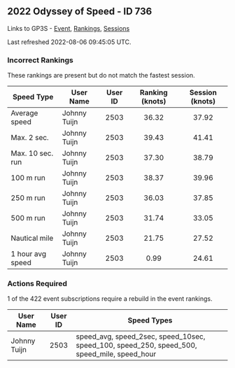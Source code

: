 ## 2022 Odyssey of Speed - ID 736

Links to GP3S - [Event](https://www.gps-speedsurfing.com/default.aspx?mnu=event&val=736), [Rankings](https://www.gps-speedsurfing.com/default.aspx?mnu=eventranking&val=736), [Sessions](https://www.gps-speedsurfing.com/default.aspx?mnu=eventsessions&val=736)

Last refreshed 2022-08-06 09:45:05 UTC.

### Incorrect Rankings

These rankings are present but do not match the fastest session.

| Speed Type | User Name | User ID | Ranking (knots) | Session (knots) |
| ---------- | --------- | :-----: | :-------------: | :-------------: |
| Average speed | Johnny Tuijn | 2503 | 36.32 | 37.92 |
| Max. 2 sec. | Johnny Tuijn | 2503 | 39.43 | 41.41 |
| Max. 10 sec. run | Johnny Tuijn | 2503 | 37.30 | 38.79 |
| 100 m run | Johnny Tuijn | 2503 | 38.37 | 39.96 |
| 250 m run | Johnny Tuijn | 2503 | 36.03 | 37.85 |
| 500 m run | Johnny Tuijn | 2503 | 31.74 | 33.05 |
| Nautical mile | Johnny Tuijn | 2503 | 21.75 | 27.52 |
| 1 hour avg speed | Johnny Tuijn | 2503 | 0.99 | 24.61 |

### Actions Required

1 of the 422 event subscriptions require a rebuild in the event rankings.

| User Name | User ID | Speed Types |
| --------- | :-----: | ----------- |
| Johnny Tuijn | 2503 | speed_avg, speed_2sec, speed_10sec, speed_100, speed_250, speed_500, speed_mile, speed_hour |
